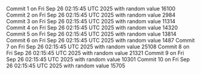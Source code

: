 Commit 1 on Fri Sep 26 02:15:45 UTC 2025 with random value 16100
Commit 2 on Fri Sep 26 02:15:45 UTC 2025 with random value 2984
Commit 3 on Fri Sep 26 02:15:45 UTC 2025 with random value 11314
Commit 4 on Fri Sep 26 02:15:45 UTC 2025 with random value 14320
Commit 5 on Fri Sep 26 02:15:45 UTC 2025 with random value 13814
Commit 6 on Fri Sep 26 02:15:45 UTC 2025 with random value 1487
Commit 7 on Fri Sep 26 02:15:45 UTC 2025 with random value 25108
Commit 8 on Fri Sep 26 02:15:45 UTC 2025 with random value 21321
Commit 9 on Fri Sep 26 02:15:45 UTC 2025 with random value 10301
Commit 10 on Fri Sep 26 02:15:45 UTC 2025 with random value 15705
